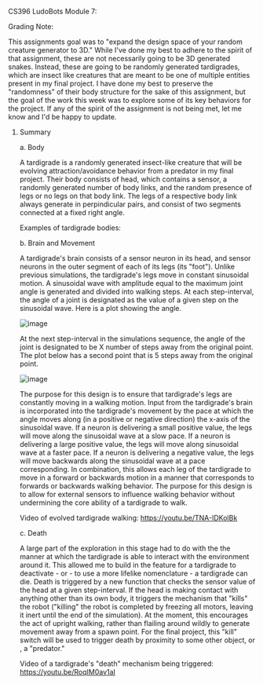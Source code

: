 CS396 LudoBots Module 7:

Grading Note:

This assignments goal was to "expand the design space of your random creature generator to 3D." While I've done my best to adhere to the spirit of that assignment, these are not necessarily going to be 3D generated snakes. Instead, these are going to be randomly generated tardigrades, which are insect like creatures that are meant to be one of multiple entities present in my final project. I have done my best to preserve the "randomness" of their body structure for the sake of this assignment, but the goal of the work this week was to explore some of its key behaviors for the project. If any of the spirit of the assignment is not being met, let me know and I'd be happy to update.

1. Summary

      a. Body

      A tardigrade is a randomly generated insect-like creature that will be evolving attraction/avoidance behavior from a predator in my final project. Their  body consists of head, which contains a sensor, a randomly generated number of body links, and the random presence of legs or no legs on that body link. The legs of a respective body link always generate in perpindicular pairs, and consist of two segments connected at a fixed right angle.
      
      Examples of tardigrade bodies:
      

      b. Brain and Movement

    A tardigrade's brain consists of a sensor neuron in its head, and sensor neurons in the outer segment of each of its legs (its "foot"). Unlike previous simulations, the tardigrade's legs move in constant sinusoidal motion. A sinusoidal wave with amplitude equal to the maximum joint angle is generated and divided into walking steps. At each step-interval, the angle of a joint is designated as the value of a given step on the sinusoidal wave. Here is a plot showing the angle.

     ![image](https://user-images.githubusercontent.com/31931152/220223503-ea92d8e3-26c7-43d8-a149-1f039dd33f15.png)

    At the next step-interval in the simulations sequence, the angle of the joint is designated to be X number of steps away from the original point. The plot below has a second point that is 5 steps away from the original point.

     ![image](https://user-images.githubusercontent.com/31931152/220222546-509ba4bb-ee03-4ceb-8443-39847740339a.png)

    The purpose for this design is to ensure that tardigrade's legs are constantly moving in a walking motion. Input from the tardigrade's brain is incorporated into the tardigrade's movement by the pace at which the angle moves along (in a positive or negative direction) the x-axis of the sinusoidal wave. If a neuron is delivering a small positive value, the legs will move along the sinusoidal wave at a slow pace. If a neuron is delivering a large positive value, the legs will move along sinusoidal wave at a faster pace. If a neuron is delivering a negative value, the legs will move backwards along the sinusoidal wave at a pace corresponding. In combination, this allows each leg of the tardigrade to move in a forward or backwards motion in a manner that corresponds to forwards or backwards walking behavior. The purpose for this design is to allow for external sensors to influence walking behavior without undermining the core ability of a tardigrade to walk. 
    
    Video of evolved tardigrade walking: https://youtu.be/TNA-IDKolBk
    
    c. Death
    
    A large part of the exploration in this stage had to do with the the manner at which the tardigrade is able to interact with the environment around it. This allowed me to build in the feature for a tardigrade to deactivate - or - to use a more lifelike nomenclature - a tardigrade can die. Death is triggered by a new function that checks the sensor value of the head at a given step-interval. If the head is making contact with anything other than its own body, it triggers the mechanism that "kills" the robot ("killing" the robot is completed by freezing all motors, leaving it inert until the end of the simulation). At the moment, this encourages the act of upright walking, rather than flailing around wildly to generate movement away from a spawn point. For the final project, this "kill" switch will be used to trigger death by proximity to some other object, or , a "predator."
    
    Video of a tardigrade's "death" mechanism being triggered: https://youtu.be/RoqIM0av1aI 


